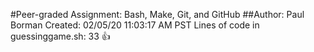 #Peer-graded Assignment: Bash, Make, Git, and GitHub
##Author: Paul Borman
Created: 02/05/20 11:03:17 AM PST
Lines of code in guessinggame.sh: 33
:thumbsup:
